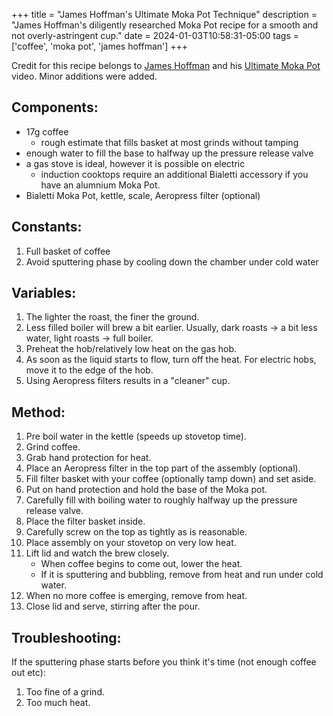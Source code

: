+++
title = "James Hoffman's Ultimate Moka Pot Technique"
description = "James Hoffman's diligently researched Moka Pot recipe for a smooth and not overly-astringent cup."
date = 2024-01-03T10:58:31-05:00
tags = ['coffee', 'moka pot', 'james hoffman']
+++

Credit for this recipe belongs to [James Hoffman](https://www.youtube.com/channel/UCMb0O2CdPBNi-QqPk5T3gsQ) and his [Ultimate Moka Pot](https://www.youtube.com/watch?v=BfDLoIvb0w4&pp=ygUWamFtZXMgaG9mZm1hbiBtb2thIHBvdA%3D%3D) video. Minor additions were added.


## Components:
- 17g coffee
    - rough estimate that fills basket at most grinds without tamping
- enough water to fill the base to halfway up the pressure release valve
- a gas stove is ideal, however it is possible on electric
    - induction cooktops require an additional Bialetti accessory if you have an alumnium Moka Pot.
- Bialetti Moka Pot, kettle, scale, Aeropress filter (optional)

## Constants:

1. Full basket of coffee
2. Avoid sputtering phase by cooling down the chamber under cold water


## Variables:

1. The lighter the roast, the finer the ground.
2. Less filled boiler will brew a bit earlier. Usually, dark roasts -> a bit less water, light roasts -> full boiler.
3. Preheat the hob/relatively low heat on the gas hob. 
4. As soon as the liquid starts to flow, turn off the heat. For electric hobs, move it to the edge of the hob.
5. Using Aeropress filters results in a "cleaner" cup.


## Method:
1. Pre boil water in the kettle (speeds up stovetop time).
2. Grind coffee.
3. Grab hand protection for heat.
4. Place an Aeropress filter in the top part of the assembly (optional).
5. Fill filter basket with your coffee (optionally tamp down) and set aside.
6. Put on hand protection and hold the base of the Moka pot.
7. Carefully fill with boiling water to roughly halfway up the pressure release valve.
8. Place the filter basket inside.
9. Carefully screw on the top as tightly as is reasonable.
10. Place assembly on your stovetop on very low heat.
11. Lift lid and watch the brew closely.
    - When coffee begins to come out, lower the heat.
    - If it is sputtering and bubbling, remove from heat and run under cold water.
12. When no more coffee is emerging, remove from heat.
13. Close lid and serve, stirring after the pour.



## Troubleshooting:

If the sputtering phase starts before you think it's time (not enough coffee out etc):
1. Too fine of a grind.
2. Too much heat.
